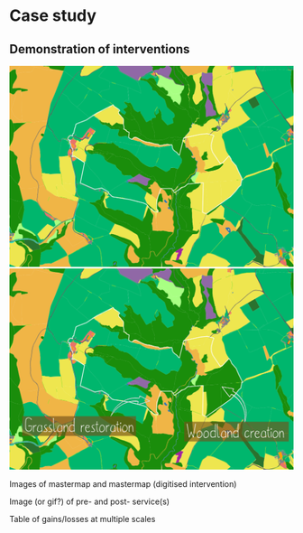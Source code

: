 # Case study

## Demonstration of interventions 

<div class="img-comp-container">
  <div class="img-comp-img">
    <img src="img/baseline2.png" width="700" height=auto>
  </div>
  <div class="img-comp-img img-comp-overlay">
    <img src="img/intervention2_annot.png" width="700" height=auto>
  </div>
</div>

Images of mastermap and mastermap (digitised intervention)

Image (or gif?) of pre- and post- service(s)

Table of gains/losses at multiple scales

